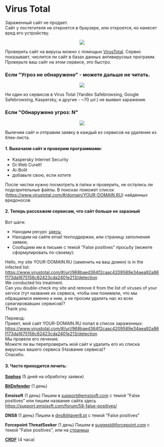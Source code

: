 # Virus Total

Зараженный сайт не продает.  
Сайт у постетителя не откроется в браузере, или откроется, но нанесет вред его устройству.
<p align="center">
  <img src="http://atomicdocs.dev2.travelline.ru/resources/images/virus-total/kaspersky-blocked.png">
</p>
Проверить сайт на вирусы можно с помощью <a href="https://www.virustotal.com/ru/">VirusTotal</a>. 
Сервис показывает, числится ли сайт в базах данных антивирусных программ.   
Проверьте ваш сайт на этом сервисе, это быстро.

### Если "Угроз не обнаружено" - можете дальше не читать.
<p align="center">
  <img src="http://atomicdocs.dev2.travelline.ru/resources/images/virus-total/virus-total-after.jpg">
</p>
Ни один из сервисов в Virus Total (Yandex Safebrowsing, Google Safebrowsing, Kaspersky, и другие - ~70 шт.) не выявил заражения.  


### Если "Обнаружено угроз: N"
<p align="center">
  <img src="http://atomicdocs.dev2.travelline.ru/resources/images/virus-total/virus-total-before.jpg">
</p>
Вылечим сайт и отправим заявку в каждый из сервисов на удаление из блек-листа.

#### 1. Выкачаем сайт и проверим программами:

- Kaspersky Internet Security
- Dr.Web CureIt!
- Ai-Bolit
- добавьте свою, если хотите

После чистки нужно посмотреть в папки и проверить, не остались ли подозрительные файлы.
В поисках поможет список (https://www.virustotal.com/#/domain/YOUR-DOMAIN.RU) найденных вредоносов 

#### 2. Теперь расскажем сервисам, что сайт больше не заразный

Вот шаги:
- Находим ресурс <a href="https://support.virustotal.com/hc/en-us/articles/115002146809-Contributors)">здесь</a>;
- Находим на сайте email техподдержки, или страницу заполнения заявки;
- Сообщаем им в письме с темой "False positives" просьбу (можете сформулировать по-своему):

Hello, my site YOUR-DOMAIN.RU (заменить на ваш домен) is in the infected list:  
https://www.virustotal.com/#/url/968baed364f2caac4209589e34aea92a86f173da1675156c82423cda2401e213/detection  
We conducted his treatment.  
Can you double-check my site and remove it from the list of viruses of your service (тут название их сервиса, чтобы они понимали, что мы обращаемся именно к ним, а не просим удалить нас из всех среагировавших сервисов)?  
Thank you.

Перевод:  
Привет, мой сайт YOUR-DOMAIN.RU попал в список зараженных:  
https://www.virustotal.com/#/url/968baed364f2caac4209589e34aea92a86f173da1675156c82423cda2401e213/detection    
Мы провели его лечение.  
Можете ли вы перепроверить мой сайт и удалить его из списка вирусных вашего сервиса (Название сервиса)?  
Спасибо.  

#### 3. Часто приходится лечить:

<b><a href="https://secure2.sophos.com/en-us/support/submit-a-sample.aspx">Sophos</a></b> (5 дней на обработку заявки)

<b><a href="https://www.bitdefender.com/submit/">BitDefender</a></b> (1 день)

<b>Emsisoft</b> (1 день) Пишем в support@emsisoft.com с темой "False positives"
или пишем название сайта здесь https://support.emsisoft.com/forum/58-false-positives/

<b>DNS8</b> (1 день) Пишем в dns8@layer8.pt с темой "False positives"

<b>Forcepoint ThreatSeeker</b> (1 день) Пишем в suggest@forcepoint.com с темой "False positives", или на 
<a href="https://www.facebook.com/ForcepointLLC">страницу</a>

<b><a href="https://threatcenter.crdf.fr/false_positive.html" style="color:#24292e;">CRDF</a></b> (4 часа)


